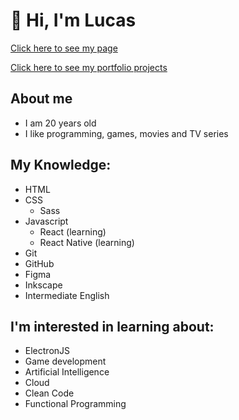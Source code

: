 # 👋 Hi, I'm Lucas

[Click here to see my page](https://lucasregisdemoraes.github.io/)

[Click here to see my portfolio projects](https://lucasregisdemoraes.github.io/pages/projects)

## About me
- I am 20 years old
- I like programming, games, movies and TV series

## My Knowledge:
- HTML
- CSS
  - Sass
- Javascript
  - React (learning)
  - React Native (learning)
- Git
- GitHub
- Figma
- Inkscape
- Intermediate English

## I'm interested in learning about:
- ElectronJS
- Game development
- Artificial Intelligence
- Cloud
- Clean Code
- Functional Programming
